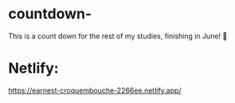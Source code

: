 # countdown-
This is a count down for the rest of my studies, finishing in June! 🥳


# Netlify:
https://earnest-croquembouche-2266ee.netlify.app/
